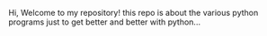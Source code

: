Hi, Welcome to my repository!
this repo is about the various python programs just to get better and better with python...
